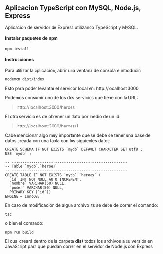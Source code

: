 ## Aplicacion TypeScript con MySQL, Node.js, Express

Aplicacion de servidor de Express utilizando TypeScript y MySQL.

#### Instalar paquetes de npm
````
npm install
````

#### Instrucciones
Para utilizar la aplicación, abrir una ventana de consola e introducir:

````
nodemon dist/index
````
Esto para poder levantar el servidor local en: http://localhost:3000

Podemos consumir uno de los dos servicios que tiene con la URL:
>http://localhost:3000/heroes

El otro servicio es de obtener un dato por medio de un id:
>http://localhost:3000/heroes/1

Cabe mencionar algo muy importante que se debe de tener una base de datos creada con una tabla con los siguientes datos:

    CREATE SCHEMA IF NOT EXISTS `mydb` DEFAULT CHARACTER SET utf8 ;
    USE `mydb` ;
    
    -- -----------------------------------------------------
    -- Table `mydb`.`heroes`
    -- -----------------------------------------------------
    CREATE TABLE IF NOT EXISTS `mydb`.`heroes` (
      `id` INT NOT NULL AUTO_INCREMENT,
      `nombre` VARCHAR(50) NULL,
      `poder` VARCHAR(50) NULL,
      PRIMARY KEY (`id`))
    ENGINE = InnoDB;

En caso de modificación de algun archivo .ts se debe de correr el comando:
````
tsc
````

o bien el comando:
````
npm run build
````
El cual creará dentro de la carpeta **dis/**  todos los archivos a su versión en JavaScript para que puedan correr en el servidor de Node.js con Express

